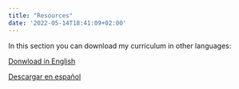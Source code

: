 ```yaml
---
title: "Resources"
date: '2022-05-14T18:41:09+02:00'
---
```

In this section you can download my curriculum in other languages:

<a href="/CV English Dimitrieff.pdf" target="_blank" download>Donwload in English</a>

<a href="/CV Spanish Dimitrieff.pdf" target="_blank" download>Descargar en español</a>